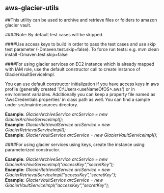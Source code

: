 ## aws-glacier-utils
##This utility can be used to archive and retrieve files or folders to amazon glacier vault.

####Note: By default test cases will be skipped. 

####Use access keys to build in order to pass the test cases and use skip test parameter (-Dmaven.test.skip=false). To force run tests: e.g. mvn clean install -Dmaven.test.skip=false


####For using glacier services on EC2 instance which is already mapped with IAM role, use the default constructor call to create instance of GlacierVaultServiceImpl. 

You can use default constructor initialization if you have access keys in aws profile 
(generally created 'C:\Users\<useNameOfOS>\.aws') or in environment variables. Additionally you can keep a property file named as 'AwsCredentials.properties' in class path as well. You can find a sample under src/main/resources directory.

**Example:** *GlacierArchiveService arcService = new GlacierArchiveServiceImpl();*  
**Example:** *GlacierRetrievalService arcService = new GlacierRetrievalServiceImpl();*  
**Example:** *GlacierVaultService arcService = new GlacierVaultServiceImpl();*

####For using glacier services using keys, create the instance using parameterized constructor. 


**Example:** *GlacierArchiveService arcService = new GlacierArchiveServiceImpl("accessKey","secretKey");*  
**Example:** *GlacierRetrievalService arcService = new GlacierRetrievalServiceImpl("accessKey","secretKey");*  
**Example:** *GlacierVaultService arcService = new GlacierVaultServiceImpl("accessKey","secretKey");*